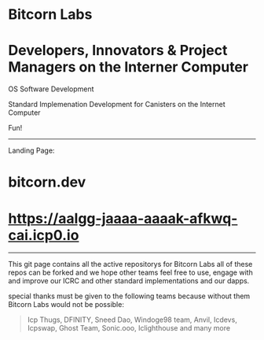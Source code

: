 # Bitcorn Labs

# Developers, Innovators & Project Managers on the Interner Computer

OS Software Development

Standard Implemenation Development for Canisters on the Internet Computer

Fun!

------------

Landing Page:

# bitcorn.dev

# https://aalgg-jaaaa-aaaak-afkwq-cai.icp0.io

------------

This git page contains all the active repositorys for Bitcorn Labs all of these repos can be forked and we hope other teams feel free to use, engage with and improve our ICRC and other standard implementations and our dapps.

special thanks must be given to the following teams because without them Bitcorn Labs would not be possible:

>Icp Thugs,
>DFINITY,
>Sneed Dao,
>Windoge98 team,
>Anvil,
>Icdevs,
>Icpswap,
>Ghost Team,
>Sonic.ooo,
>Iclighthouse
and many more
